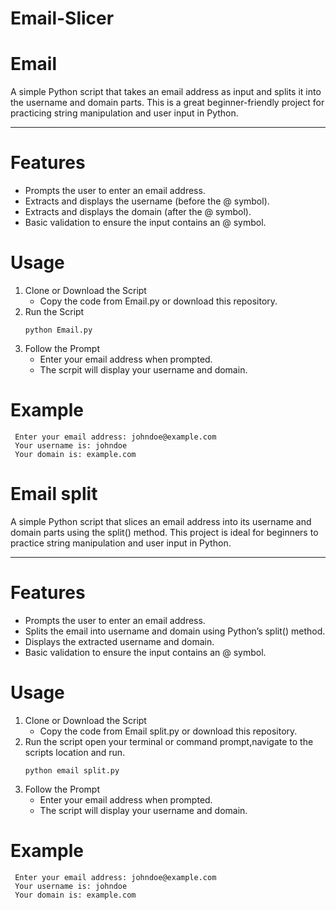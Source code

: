 # Email-Slicer

 # Email 

A simple Python script that takes an email address as input and splits it into the username and domain parts. This is a great beginner-friendly project for practicing string manipulation and user input in Python.

---
# Features
  - Prompts the user to enter an email address.
  - Extracts and displays the username (before the @ symbol).
  - Extracts and displays the domain (after the @ symbol).
  - Basic validation to ensure the input contains an @ symbol.

# Usage
 1. Clone or Download the Script
    - Copy the code from Email.py or download this repository.
 2. Run the Script
     ```
     python Email.py
     ```
  3. Follow the Prompt
     - Enter your email address when prompted.
     - The scrpit will display your username and domain.

# Example
 ```
  Enter your email address: johndoe@example.com
  Your username is: johndoe
  Your domain is: example.com
 ```

# Email split

A simple Python script that slices an email address into its username and domain parts using the split() method. This project is ideal for beginners to practice string manipulation and user input in Python.

---
# Features
  - Prompts the user to enter an email address.
  - Splits the email into username and domain using Python’s split() method.
  - Displays the extracted username and domain.
  - Basic validation to ensure the input contains an @ symbol.

# Usage
1. Clone or Download the Script
    - Copy the code from Email split.py or download this repository.
2. Run the script
   open your terminal or command prompt,navigate to the scripts location and run.
    ```
    python email split.py
    ```
 3. Follow the Prompt
    - Enter your email address when prompted.
    - The script will display your username and domain.

# Example
 ```
  Enter your email address: johndoe@example.com
  Your username is: johndoe
  Your domain is: example.com
 ```
